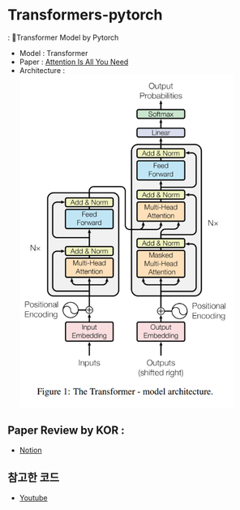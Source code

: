 # Transformers-pytorch
: 🚀Transformer Model by Pytorch

- Model : Transformer
- Paper : [Attention Is All You Need]()
- Architecture : <br> ![](./resource/Transformer.png)


## Paper Review by KOR :
- [Notion](https://bottlenose-oak-2e3.notion.site/Attention-All-You-need-d4938589115649ec9c4e55adf340f2f3?pvs=4)

## 참고한 코드 
- [Youtube](https://www.youtube.com/watch?v=U0s0f995w14)
